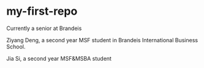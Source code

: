 # my-first-repo
Currently a senior at Brandeis

Ziyang Deng, a second year MSF student in Brandeis International Business School.

Jia Si, a second year MSF&MSBA student
